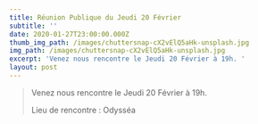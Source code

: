 ```yaml
---
title: Réunion Publique du Jeudi 20 Février
subtitle: ''
date: 2020-01-27T23:00:00.000Z
thumb_img_path: /images/chuttersnap-cX2vElQ5aHk-unsplash.jpg
img_path: /images/chuttersnap-cX2vElQ5aHk-unsplash.jpg
excerpt: 'Venez nous rencontre le Jeudi 20 Février à 19h. '
layout: post
---
```

> Venez nous rencontre le Jeudi 20 Février à 19h. 
>
> Lieu de rencontre : Odysséa
